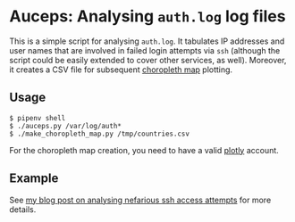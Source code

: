 # Auceps: Analysing `auth.log` log files

This is a simple script for analysing `auth.log`. It tabulates IP
addresses and user names that are involved in failed login attempts
via `ssh`&nbsp;(although the script could be easily extended to cover
other services, as well). Moreover, it creates a CSV file for subsequent
[choropleth map](https://en.wikipedia.org/wiki/Choropleth_map) plotting.

## Usage

    $ pipenv shell
    $ ./auceps.py /var/log/auth*
    $ ./make_choropleth_map.py /tmp/countries.csv

For the choropleth map creation, you need to have a valid
[plotly](https://plot.ly) account.

## Example

See [my blog post on analysing nefarious ssh access attempts](http://bastian.rieck.me/blog/posts/2019/ssh_incidents) for more details.
